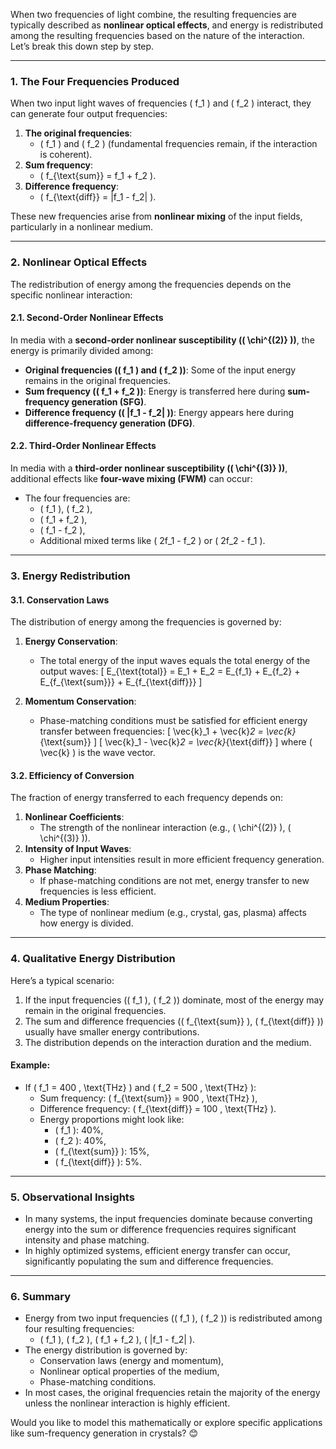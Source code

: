 When two frequencies of light combine, the resulting frequencies are typically described as **nonlinear optical effects**, and energy is redistributed among the resulting frequencies based on the nature of the interaction. Let’s break this down step by step.

---

### **1. The Four Frequencies Produced**
When two input light waves of frequencies \( f_1 \) and \( f_2 \) interact, they can generate four output frequencies:
1. **The original frequencies**:
   - \( f_1 \) and \( f_2 \) (fundamental frequencies remain, if the interaction is coherent).
2. **Sum frequency**:
   - \( f_{\text{sum}} = f_1 + f_2 \).
3. **Difference frequency**:
   - \( f_{\text{diff}} = |f_1 - f_2| \).

These new frequencies arise from **nonlinear mixing** of the input fields, particularly in a nonlinear medium.

---

### **2. Nonlinear Optical Effects**
The redistribution of energy among the frequencies depends on the specific nonlinear interaction:

#### **2.1. Second-Order Nonlinear Effects**
In media with a **second-order nonlinear susceptibility (\( \chi^{(2)} \))**, the energy is primarily divided among:
- **Original frequencies (\( f_1 \) and \( f_2 \))**: Some of the input energy remains in the original frequencies.
- **Sum frequency (\( f_1 + f_2 \))**: Energy is transferred here during **sum-frequency generation (SFG)**.
- **Difference frequency (\( |f_1 - f_2| \))**: Energy appears here during **difference-frequency generation (DFG)**.

#### **2.2. Third-Order Nonlinear Effects**
In media with a **third-order nonlinear susceptibility (\( \chi^{(3)} \))**, additional effects like **four-wave mixing (FWM)** can occur:
- The four frequencies are:
  - \( f_1 \), \( f_2 \),
  - \( f_1 + f_2 \),
  - \( f_1 - f_2 \),
  - Additional mixed terms like \( 2f_1 - f_2 \) or \( 2f_2 - f_1 \).

---

### **3. Energy Redistribution**
#### **3.1. Conservation Laws**
The distribution of energy among the frequencies is governed by:
1. **Energy Conservation**:
   - The total energy of the input waves equals the total energy of the output waves:
     \[
     E_{\text{total}} = E_1 + E_2 = E_{f_1} + E_{f_2} + E_{f_{\text{sum}}} + E_{f_{\text{diff}}}
     \]

2. **Momentum Conservation**:
   - Phase-matching conditions must be satisfied for efficient energy transfer between frequencies:
     \[
     \vec{k}_1 + \vec{k}_2 = \vec{k}_{\text{sum}}
     \]
     \[
     \vec{k}_1 - \vec{k}_2 = \vec{k}_{\text{diff}}
     \]
     where \( \vec{k} \) is the wave vector.

#### **3.2. Efficiency of Conversion**
The fraction of energy transferred to each frequency depends on:
1. **Nonlinear Coefficients**:
   - The strength of the nonlinear interaction (e.g., \( \chi^{(2)} \), \( \chi^{(3)} \)).
2. **Intensity of Input Waves**:
   - Higher input intensities result in more efficient frequency generation.
3. **Phase Matching**:
   - If phase-matching conditions are not met, energy transfer to new frequencies is less efficient.
4. **Medium Properties**:
   - The type of nonlinear medium (e.g., crystal, gas, plasma) affects how energy is divided.

---

### **4. Qualitative Energy Distribution**
Here’s a typical scenario:
1. If the input frequencies (\( f_1 \), \( f_2 \)) dominate, most of the energy may remain in the original frequencies.
2. The sum and difference frequencies (\( f_{\text{sum}} \), \( f_{\text{diff}} \)) usually have smaller energy contributions.
3. The distribution depends on the interaction duration and the medium.

#### Example:
- If \( f_1 = 400 \, \text{THz} \) and \( f_2 = 500 \, \text{THz} \):
  - Sum frequency: \( f_{\text{sum}} = 900 \, \text{THz} \),
  - Difference frequency: \( f_{\text{diff}} = 100 \, \text{THz} \).
  - Energy proportions might look like:
    - \( f_1 \): 40%,
    - \( f_2 \): 40%,
    - \( f_{\text{sum}} \): 15%,
    - \( f_{\text{diff}} \): 5%.

---

### **5. Observational Insights**
- In many systems, the input frequencies dominate because converting energy into the sum or difference frequencies requires significant intensity and phase matching.
- In highly optimized systems, efficient energy transfer can occur, significantly populating the sum and difference frequencies.

---

### **6. Summary**
- Energy from two input frequencies (\( f_1 \), \( f_2 \)) is redistributed among four resulting frequencies:
  - \( f_1 \), \( f_2 \), \( f_1 + f_2 \), \( |f_1 - f_2| \).
- The energy distribution is governed by:
  - Conservation laws (energy and momentum),
  - Nonlinear optical properties of the medium,
  - Phase-matching conditions.
- In most cases, the original frequencies retain the majority of the energy unless the nonlinear interaction is highly efficient.

Would you like to model this mathematically or explore specific applications like sum-frequency generation in crystals? 😊

